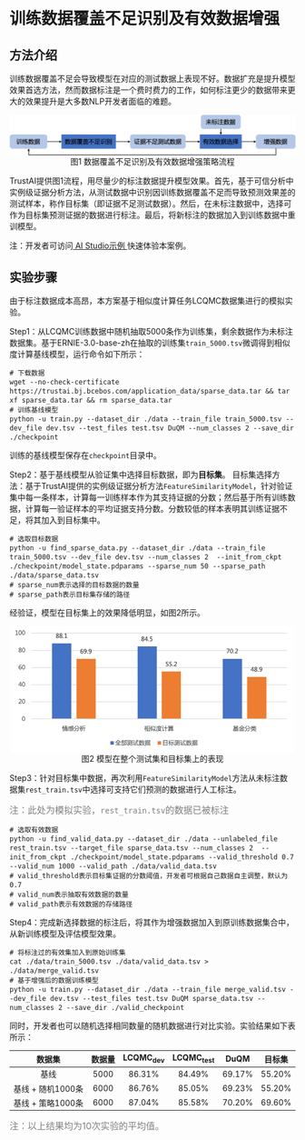 # 训练数据覆盖不足识别及有效数据增强

## 方法介绍

训练数据覆盖不足会导致模型在对应的测试数据上表现不好。数据扩充是提升模型效果首选方法，然而数据标注是一个费时费力的工作，如何标注更少的数据带来更大的效果提升是大多数NLP开发者面临的难题。

<p align="center">
<img align="center" src="../../imgs/process-for-sparse.png", width=800><br>
图1 数据覆盖不足识别及有效数据增强策略流程
</p>

TrustAI提供图1流程，用尽量少的标注数据提升模型效果。首先，基于可信分析中实例级证据分析方法，从测试数据中识别因训练数据覆盖不足而导致预测效果差的测试样本，称作目标集（即证据不足测试数据）。然后，在未标注数据中，选择可作为目标集预测证据的数据进行标注。最后，将新标注的数据加入到训练数据中重训模型。

注：开发者可访问[ AI Studio示例 ](https://aistudio.baidu.com/aistudio/projectdetail/4434403)快速体验本案例。

## 实验步骤

由于标注数据成本高昂，本方案基于相似度计算任务LCQMC数据集进行的模拟实验。

Step1：从LCQMC训练数据中随机抽取5000条作为训练集，剩余数据作为未标注数据集。基于ERNIE-3.0-base-zh在抽取的训练集`train_5000.tsv`微调得到相似度计算基线模型，运行命令如下所示：

```shell
# 下载数据
wget --no-check-certificate https://trustai.bj.bcebos.com/application_data/sparse_data.tar && tar xf sparse_data.tar && rm sparse_data.tar
# 训练基线模型
python -u train.py --dataset_dir ./data --train_file train_5000.tsv --dev_file dev.tsv --test_files test.tsv DuQM --num_classes 2 --save_dir ./checkpoint
```
训练的基线模型保存在`checkpoint`目录中。


Step2：基于基线模型从验证集中选择目标数据，即为**目标集**。
目标集选择方法：基于TrustAI提供的实例级证据分析方法`FeatureSimilarityModel`，针对验证集中每一条样本，计算每一训练样本作为其支持证据的分数；然后基于所有训练数据，计算每一验证样本的平均证据支持分数。分数较低的样本表明其训练证据不足，将其加入到目标集中。

```shell
# 选取目标数据
python -u find_sparse_data.py --dataset_dir ./data --train_file train_5000.tsv --dev_file dev.tsv --num_classes 2  --init_from_ckpt ./checkpoint/model_state.pdparams --sparse_num 50 --sparse_path ./data/sparse_data.tsv
# sparse_num表示选择的目标数据的数量
# sparse_path表示目标集存储的路径
```

经验证，模型在目标集上的效果降低明显，如图2所示。
<p align="center">
<img align="center" src="../../imgs/target-performance.png", width=500><br>
图2 模型在整个测试集和目标集上的表现
</p>


Step3：针对目标集中数据，再次利用`FeatureSimilarityModel`方法从未标注数据集`rest_train.tsv`中选择可支持它们预测的数据进行人工标注。

<font size=3 color=gray>注：此处为模拟实验，`rest_train.tsv`的数据已被标注</font>

```shell
# 选取有效数据
python -u find_valid_data.py --dataset_dir ./data --unlabeled_file rest_train.tsv --target_file sparse_data.tsv --num_classes 2  --init_from_ckpt ./checkpoint/model_state.pdparams --valid_threshold 0.7 --valid_num 1000 --valid_path ./data/valid_data.tsv
# valid_threshold表示目标集证据的分数阈值，开发者可根据自己数据自主调整，默认为0.7
# valid_num表示抽取有效数据的数量
# valid_path表示有效数据的存储路径
```

Step4：完成新选择数据的标注后，将其作为增强数据加入到原训练数据集合中，从新训练模型及评估模型效果。

```shell
# 将标注过的有效集加入到原始训练集
cat ./data/train_5000.tsv ./data/valid_data.tsv > ./data/merge_valid.tsv
# 基于增强后的数据训练模型
python -u train.py --dataset_dir ./data --train_file merge_valid.tsv --dev_file dev.tsv --test_files test.tsv DuQM sparse_data.tsv --num_classes 2 --save_dir ./valid_checkpoint
```
同时，开发者也可以随机选择相同数量的随机数据进行对比实验。实验结果如下表所示：

|   数据集  | 数据量 |  LCQMC<sub>dev</sub>  | LCQMC<sub>test</sub>  |   DuQM  | 目标集 |
| :-------:  | :-------:  | :-----: | :-----: |:-----: |:-----: |
| 基线   | 5000 | 86.31%  | 84.49% | 69.17%  | 55.20% |  
| 基线 + 随机1000条 | 6000 | 86.76% | 85.05% | 69.23% | 55.20% |
| 基线 + 策略1000条 | 6000 | 87.04% | 85.58% | 70.20% | 69.60% |

<font size=3 color=gray>注：以上结果均为10次实验的平均值。</font>
